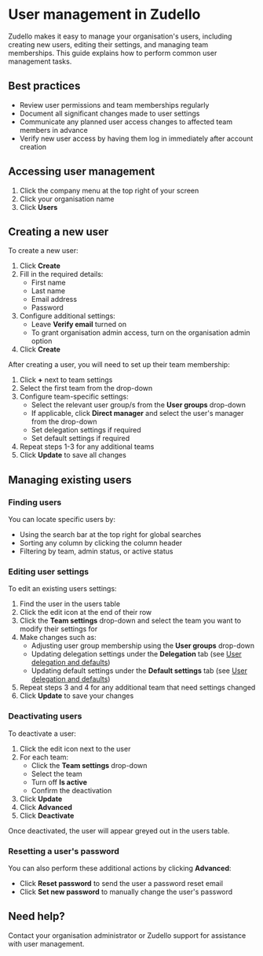 # User management in Zudello

Zudello makes it easy to manage your organisation's users, including creating new users, editing their settings, and managing team memberships. This guide explains how to perform common user management tasks.

## Best practices

- Review user permissions and team memberships regularly
- Document all significant changes made to user settings
- Communicate any planned user access changes to affected team members in advance
- Verify new user access by having them log in immediately after account creation

## Accessing user management

1. Click the company menu at the top right of your screen
2. Click your organisation name
3. Click **Users**

## Creating a new user

To create a new user:

1. Click **Create**
2. Fill in the required details:
   - First name
   - Last name
   - Email address
   - Password
3. Configure additional settings:
   - Leave **Verify email** turned on
   - To grant organisation admin access, turn on the organisation admin option
4. Click **Create**

After creating a user, you will need to set up their team membership:

1. Click **+** next to team settings
2. Select the first team from the drop-down
3. Configure team-specific settings:
   - Select the relevant user group/s from the **User groups** drop-down
   - If applicable, click **Direct manager** and select the user's manager from the drop-down
   - Set delegation settings if required 
   - Set default settings if required
4. Repeat steps 1-3 for any additional teams
5. Click **Update** to save all changes

## Managing existing users

### Finding users

You can locate specific users by:

- Using the search bar at the top right for global searches
- Sorting any column by clicking the column header
- Filtering by team, admin status, or active status

### Editing user settings

To edit an existing users settings:

1. Find the user in the users table
2. Click the edit icon at the end of their row
3. Click the **Team settings** drop-down and select the team you want to modify their settings for
4. Make changes such as:
   - Adjusting user group membership using the **User groups** drop-down
   - Updating delegation settings under the **Delegation** tab (see [User delegation and defaults](User%20delegation%20and%20defaults.md))
   - Updating default settings under the **Default settings** tab (see [User delegation and defaults](User%20delegation%20and%20defaults.md))
5. Repeat steps 3 and 4 for any additional team that need settings changed
6. Click **Update** to save your changes

### Deactivating users

To deactivate a user:

1. Click the edit icon next to the user
2. For each team:
   - Click the **Team settings** drop-down
   - Select the team
   - Turn off **Is active**
   - Confirm the deactivation
3. Click **Update**
4. Click **Advanced**
5. Click **Deactivate**

Once deactivated, the user will appear greyed out in the users table.

### Resetting a user's password

You can also perform these additional actions by clicking **Advanced**:
- Click **Reset password** to send the user a password reset email
- Click **Set new password** to manually change the user's password

## Need help?

Contact your organisation administrator or Zudello support for assistance with user management.